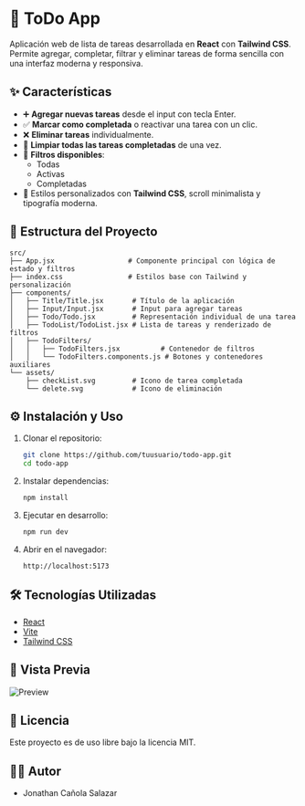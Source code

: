 # 📌 ToDo App

Aplicación web de lista de tareas desarrollada en **React** con **Tailwind CSS**. Permite agregar, completar, filtrar y eliminar tareas de forma sencilla con una interfaz moderna y responsiva.  

## ✨ Características

- ➕ **Agregar nuevas tareas** desde el input con tecla Enter.  
- ✅ **Marcar como completada** o reactivar una tarea con un clic.  
- ❌ **Eliminar tareas** individualmente.  
- 🧹 **Limpiar todas las tareas completadas** de una vez.  
- 🔎 **Filtros disponibles**:  
  - Todas  
  - Activas  
  - Completadas  
- 🎨 Estilos personalizados con **Tailwind CSS**, scroll minimalista y tipografía moderna.  

## 📂 Estructura del Proyecto

```
src/
├── App.jsx                  # Componente principal con lógica de estado y filtros
├── index.css                # Estilos base con Tailwind y personalización
├── components/
│   ├── Title/Title.jsx       # Título de la aplicación
│   ├── Input/Input.jsx       # Input para agregar tareas
│   ├── Todo/Todo.jsx         # Representación individual de una tarea
│   ├── TodoList/TodoList.jsx # Lista de tareas y renderizado de filtros
│   ├── TodoFilters/
│   │   ├── TodoFilters.jsx          # Contenedor de filtros
│   │   └── TodoFilters.components.js # Botones y contenedores auxiliares
└── assets/
    ├── checkList.svg         # Icono de tarea completada
    └── delete.svg            # Icono de eliminación
```

## ⚙️ Instalación y Uso

1. Clonar el repositorio:
   ```bash
   git clone https://github.com/tuusuario/todo-app.git
   cd todo-app
   ```

2. Instalar dependencias:
   ```bash
   npm install
   ```

3. Ejecutar en desarrollo:
   ```bash
   npm run dev
   ```

4. Abrir en el navegador:
   ```
   http://localhost:5173
   ```

## 🛠️ Tecnologías Utilizadas

- [React](https://react.dev/)  
- [Vite](https://vitejs.dev/)  
- [Tailwind CSS](https://tailwindcss.com/)  

## 📸 Vista Previa

![Preview](./preview.png)

## 📜 Licencia

Este proyecto es de uso libre bajo la licencia MIT.  

## 👨‍💻 Autor

- Jonathan Cañola Salazar  
